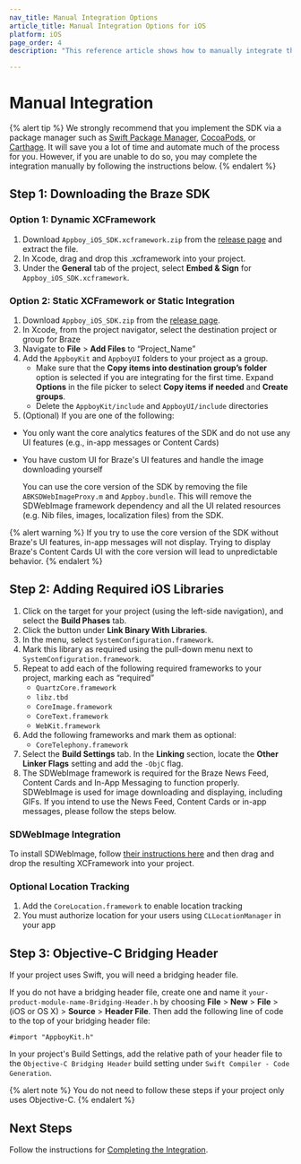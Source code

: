 ```yaml
---
nav_title: Manual Integration Options
article_title: Manual Integration Options for iOS
platform: iOS
page_order: 4
description: "This reference article shows how to manually integrate the Braze SDK for iOS."

---
```


# Manual Integration

{% alert tip %}
We strongly recommend that you implement the SDK via a package manager such as [Swift Package Manager](../swift_package_manager/), [CocoaPods](../cocoapods/), or [Carthage](../carthage_integration/). It will save you a lot of time and automate much of the process for you. However, if you are unable to do so, you may complete the integration manually by following the instructions below.
{% endalert %}

## Step 1: Downloading the Braze SDK

### Option 1: Dynamic XCFramework

1. Download `Appboy_iOS_SDK.xcframework.zip` from the [release page](https://github.com/appboy/appboy-ios-sdk/releases) and extract the file.
2. In Xcode, drag and drop this .xcframework into your project.
3. Under the **General** tab of the project, select **Embed & Sign** for `Appboy_iOS_SDK.xcframework`.

### Option 2: Static XCFramework or Static Integration

1. Download `Appboy_iOS_SDK.zip` from the [release page](https://github.com/appboy/appboy-ios-sdk/releases).
2. In Xcode, from the project navigator, select the destination project or group for Braze
3. Navigate to **File** > **Add Files** to “Project_Name”
4. Add the `AppboyKit` and `AppboyUI` folders to your project as a group.
	- Make sure that the **Copy items into destination group’s folder** option is selected if you are integrating for the first time. Expand **Options** in the file picker to select **Copy items if needed** and **Create groups**.
	- Delete the `AppboyKit/include` and `AppboyUI/include` directories
5. (Optional) If you are one of the following:
  - You only want the core analytics features of the SDK and do not use any UI features (e.g., in-app messages or Content Cards)
  - You have custom UI for Braze's UI features and handle the image downloading yourself

	You can use the core version of the SDK by removing the file `ABKSDWebImageProxy.m` and `Appboy.bundle`. This will remove the SDWebImage framework dependency and all the UI related resources (e.g. Nib files, images, localization files) from the SDK.

{% alert warning %}
If you try to use the core version of the SDK without Braze's UI features, in-app messages will not display. Trying to display Braze's Content Cards UI with the core version will lead to unpredictable behavior.
{% endalert %}

## Step 2: Adding Required iOS Libraries

1. Click on the target for your project (using the left-side navigation), and select the **Build Phases** tab.
2. Click the <i class="fas fa-plus"></i> button under **Link Binary With Libraries**.
3. In the menu, select `SystemConfiguration.framework`.
4. Mark this library as required using the pull-down menu next to `SystemConfiguration.framework`.
5. Repeat to add each of the following required frameworks to your project, marking each as “required”
	- `QuartzCore.framework`
	- `libz.tbd`
	- `CoreImage.framework`
	- `CoreText.framework`
	- `WebKit.framework`
6. Add the following frameworks and mark them as optional:
	- `CoreTelephony.framework`
7. Select the **Build Settings** tab. In the **Linking** section, locate the **Other Linker Flags** setting and add the `-ObjC` flag.
8. The SDWebImage framework is required for the Braze News Feed, Content Cards and In-App Messaging to function properly. SDWebImage is used for image downloading and displaying, including GIFs. If you intend to use the News Feed, Content Cards or in-app messages, please follow the steps below.

### SDWebImage Integration

To install SDWebImage, follow [their instructions here](https://github.com/SDWebImage/SDWebImage/wiki/Installation-Guide#build-sdwebimage-as-xcframework) and then drag and drop the resulting XCFramework into your project.

### Optional Location Tracking

1. Add the `CoreLocation.framework` to enable location tracking
2. You must authorize location for your users using `CLLocationManager` in your app

## Step 3: Objective-C Bridging Header

If your project uses Swift, you will need a bridging header file.

If you do not have a bridging header file, create one and name it `your-product-module-name-Bridging-Header.h` by choosing **File** > **New** > **File** > (iOS or OS X) > **Source** > **Header File**. Then add the following line of code to the top of your bridging header file:
```
#import "AppboyKit.h"
```

In your project's Build Settings, add the relative path of your header file to the `Objective-C Bridging Header` build setting under `Swift Compiler - Code Generation`.

{% alert note %}
You do not need to follow these steps if your project only uses Objective-C.
{% endalert %}

## Next Steps

Follow the instructions for [Completing the Integration]({{site.baseurl}}/developer_guide/platform_integration_guides/ios/initial_sdk_setup/completing_integration/).
